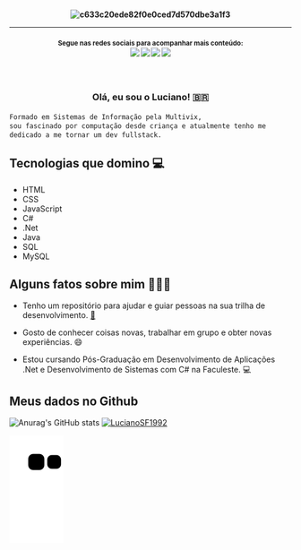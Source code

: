 <h4 align="center">
 
![c633c20ede82f0e0ced7d570dbe3a1f3](https://user-images.githubusercontent.com/70382532/138322189-2db8df52-9dcb-40a0-88a8-c365466bd33d.gif)

<hr>

<sub> <strong>Segue nas redes sociais para acompanhar mais conteúdo: </strong> <br>
[<img src = "https://img.shields.io/badge/GitHub-100000?style=for-the-badge&logo=github&logoColor=white">](https://github.com/LucianoSF1992)
[<img src = "https://img.shields.io/badge/Facebook-1877F2?style=for-the-badge&logo=facebook&logoColor=white">](https://www.facebook.com/LucianoFerreira1992/)
[<img src="https://img.shields.io/badge/linkedin-%230077B5.svg?&style=for-the-badge&logo=linkedin&logoColor=white" />](https://www.linkedin.com/in/lucianoferreira92/)
[<img src = "https://img.shields.io/badge/instagram-%23E4405F.svg?&style=for-the-badge&logo=instagram&logoColor=white">](https://www.instagram.com/luciano_s_ferreira92/)
</sub>

<h3 align="center">  <br>

Olá, eu sou o Luciano! 🇧🇷
<br>

</h3>

```
Formado em Sistemas de Informação pela Multivix, 
sou fascinado por computação desde criança e atualmente tenho me dedicado a me tornar um dev fullstack.
```
## Tecnologias que domino 💻

  - HTML
  - CSS
  - JavaScript
  - C#
  - .Net
  - Java
  - SQL
  - MySQL

## Alguns fatos sobre mim 👨🏻‍💻

- Tenho um repositório para ajudar e guiar pessoas na sua trilha de desenvolvimento.  [:link:](https://github.com/LucianoSF1992/guiadevbrasil)

- Gosto de conhecer coisas novas, trabalhar em grupo e obter novas experiências. 😄

- Estou cursando Pós-Graduação em Desenvolvimento de Aplicações .Net e Desenvolvimento de Sistemas com C# na Faculeste. 💻

## Meus dados no Github

<!-- <span style="height ">
![Anurag's GitHub stats](https://github-readme-stats.vercel.app/api?username=LucianoSF1992&show_icons=true&theme=tokyonight)
</span> -->

![Anurag's GitHub stats](https://github-readme-stats.vercel.app/api?username=LucianoSF1992&show_icons=true&theme=tokyonight)
[![LucianoSF1992](https://github-readme-stats.vercel.app/api/top-langs/?username=LucianoSF1992&hide=html&layout=compact=true&theme=tokyonight)](https://github.com/LucianoSF1992/)
<!-- ![Top Langs](https://github-readme-stats.vercel.app/api/top-langs/?username=arthurspk&layout=compact&theme=tokyonight) -->
![Snake animation](https://github.com/rafaballerini/rafaballerini/blob/output/github-contribution-grid-snake.svg)

